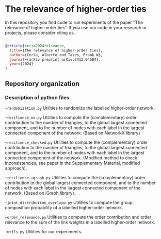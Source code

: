 # The relevance of higher-order ties

In this repository you find code to run experiments of the paper "The relevance of higher-order ties". 
If you use our code in your research or projects, please consider citing us. 


```bibtex

@article{ceria2024relevance,
  title={The relevance of higher-order ties},
  author={Ceria, Alberto and Takes, Frank W},
  journal={arXiv preprint arXiv:2412.04584},
  year={2024}
}
```


## Repository organization


### Description of python files

-`randomization.py`
Utilities to randomize the labelled higher-order network.

-`resilience_nx.py`
Utilities to compute the (complementary) order contribution to the number of triangles, to the global largest connected component, and to the number of nodes with each label in the largest connected component of the network.
(Based on NetworkX library)

-`resilience_checked.py`
Utilities to compute the (complementary) order contribution to the number of triangles, to the global largest connected component, and to the number of nodes with each label in the largest connected component of the network.
(Modified method to check inconsistencies, see paper in the Supplementary Material, modified approach).

-`resilience_igraph.py`
Utilities to compute the (complementary) order contribution to the global largest connected component, and to the number of nodes with each label in the largest connected component of the network.
(Based on iGraph library).

-`joint_distribution_overlapp.py`
Utilities to compute the group composition probability of a labelled higher-order network.

-`order_relevance.py`
Utilities to compute the order contribution and order relevance to the sum of the link weights in a labelled higher-order network.

-`utils.py`
Utilities for our experiments.



